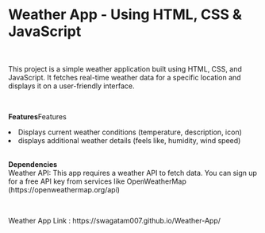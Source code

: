 
<h1>Weather App - Using HTML, CSS & JavaScript</h1>
<br>
<p>This project is a simple weather application built using HTML, CSS, and JavaScript. It fetches real-time weather data for a specific location and displays it on a user-friendly interface.
</p>
<br>
<p><strong>Features</strong>Features</p>
<li>Displays current weather conditions (temperature, description, icon)</li>
<li>displays additional weather details (feels like, humidity, wind speed)</li>
<br>
<p>
<strong>Dependencies</strong>
<br>
Weather API: This app requires a weather API to fetch data. You can sign up for a free API key from services like OpenWeatherMap (https://openweathermap.org/api)
</p>
<br>
<p>
  Weather App Link : https://swagatam007.github.io/Weather-App/
</p>
